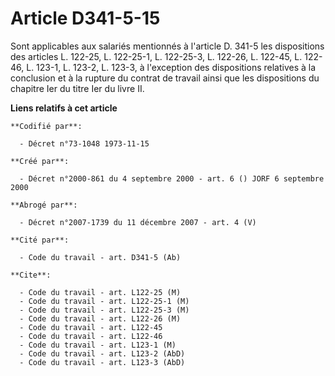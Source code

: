 # Article D341-5-15

Sont applicables aux salariés mentionnés à l'article D. 341-5 les dispositions des articles L. 122-25, L. 122-25-1, L.
122-25-3, L. 122-26, L. 122-45, L. 122-46, L. 123-1, L. 123-2, L. 123-3, à l'exception des dispositions relatives à la
conclusion et à la rupture du contrat de travail ainsi que les dispositions du chapitre Ier du titre Ier du livre II.

**Liens relatifs à cet article**

	**Codifié par**:

	  - Décret n°73-1048 1973-11-15

	**Créé par**:

	  - Décret n°2000-861 du 4 septembre 2000 - art. 6 () JORF 6 septembre 2000

	**Abrogé par**:

	  - Décret n°2007-1739 du 11 décembre 2007 - art. 4 (V)

	**Cité par**:

	  - Code du travail - art. D341-5 (Ab)

	**Cite**:

	  - Code du travail - art. L122-25 (M)
	  - Code du travail - art. L122-25-1 (M)
	  - Code du travail - art. L122-25-3 (M)
	  - Code du travail - art. L122-26 (M)
	  - Code du travail - art. L122-45
	  - Code du travail - art. L122-46
	  - Code du travail - art. L123-1 (M)
	  - Code du travail - art. L123-2 (AbD)
	  - Code du travail - art. L123-3 (AbD)
